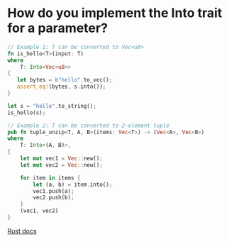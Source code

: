 # How do you implement the Into trait for a parameter?

```rust
// Example 1: T can be converted to Vec<u8>
fn is_hello<T>(input: T)
where
    T: Into<Vec<u8>>
{
   let bytes = b"hello".to_vec();
   assert_eq!(bytes, s.into());
}

let s = "hello".to_string();
is_hello(s);

// Example 2: T can be converted to 2-element tuple
pub fn tuple_unzip<T, A, B>(items: Vec<T>) -> (Vec<A>, Vec<B>)
where
    T: Into<(A, B)>,
{
    let mut vec1 = Vec::new();
    let mut vec2 = Vec::new();

    for item in items {
        let (a, b) = item.into();
        vec1.push(a);
        vec2.push(b);
    }
    (vec1, vec2)
}
```

[Rust docs](https://doc.rust-lang.org/std/convert/trait.Into.html)
